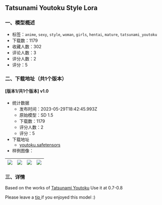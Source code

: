 ## Tatsunami Youtoku Style Lora
### 一、模型概述

- 标签：`anime`, `sexy`, `style`, `woman`, `girls`, `hentai`, `mature`, `tatsunami_youtoku`
- 下载数：1179
- 收藏人数：302
- 评论人数：3
- 评分人数：2
- 评分：5

### 二、下载地址（共1个版本）

#### [版本1/共1个版本] v1.0

- 统计数据
  - 发布时间：2023-05-29T18:42:45.993Z
  - 原始模型：SD 1.5
  - 下载数：1179
  - 评分人数：2
  - 评分：5
- 下载地址
  - [youtoku.safetensors](https://civitai.com/api/download/models/84897)
- 样例图像：

| <img src="https://image.civitai.com/xG1nkqKTMzGDvpLrqFT7WA/cf39078c-9d90-41f6-b053-73f1515c32f2/width=450/959828.jpeg" /> | <img src="https://image.civitai.com/xG1nkqKTMzGDvpLrqFT7WA/69453461-dcf1-4cbe-955f-9186cdfaac05/width=450/959826.jpeg" /> | <img src="https://image.civitai.com/xG1nkqKTMzGDvpLrqFT7WA/2e87e788-cf9b-4a8f-8739-85af5ed337f1/width=450/959893.jpeg" /> | <img src="https://image.civitai.com/xG1nkqKTMzGDvpLrqFT7WA/68fa4931-7a15-448d-9e45-62983167ef2a/width=450/959961.jpeg" /> |
| ---- | ---- | ---- | ---- |


### 三、详情
<p>Based on the works of <a target="_blank" rel="ugc" href="https://www.pixiv.net/en/artworks/106554683">Tatsunami Youtoku</a> Use it at 0.7-0.8</p><p></p><p><span>Please leave a </span><a target="_blank" rel="ugc" href="https://ko-fi.com/redchocobo"><span>tip </span></a><span>if you enjoyed this model :)</span></p>